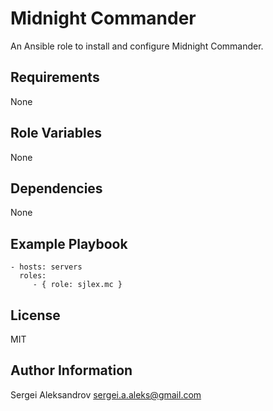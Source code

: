 Midnight Commander
=========

An Ansible role to install and configure Midnight Commander.

Requirements
------------

None

Role Variables
--------------

None

Dependencies
------------

None

Example Playbook
----------------

    - hosts: servers
      roles:
         - { role: sjlex.mc }

License
-------

MIT

Author Information
------------------

Sergei Aleksandrov <sergei.a.aleks@gmail.com>
